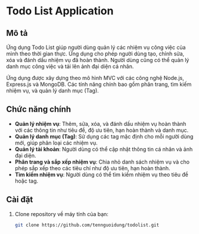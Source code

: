 # Todo List Application

## Mô tả
Ứng dụng Todo List giúp người dùng quản lý các nhiệm vụ công việc của mình theo thời gian thực. Ứng dụng cho phép người dùng tạo, chỉnh sửa, xóa và đánh dấu nhiệm vụ đã hoàn thành. Người dùng cũng có thể quản lý danh mục công việc và tải lên ảnh đại diện cá nhân.

Ứng dụng được xây dựng theo mô hình MVC với các công nghệ Node.js, Express.js và MongoDB. Các tính năng chính bao gồm phân trang, tìm kiếm nhiệm vụ, và quản lý danh mục (Tag).

## Chức năng chính
- **Quản lý nhiệm vụ**: Thêm, sửa, xóa, và đánh dấu nhiệm vụ hoàn thành với các thông tin như tiêu đề, độ ưu tiên, hạn hoàn thành và danh mục.
- **Quản lý danh mục (Tag)**: Sử dụng các tag mặc định cho mỗi người dùng mới, giúp phân loại các nhiệm vụ.
- **Quản lý tài khoản**: Người dùng có thể cập nhật thông tin cá nhân và ảnh đại diện.
- **Phân trang và sắp xếp nhiệm vụ**: Chia nhỏ danh sách nhiệm vụ và cho phép sắp xếp theo các tiêu chí như độ ưu tiên, hạn hoàn thành.
- **Tìm kiếm nhiệm vụ**: Người dùng có thể tìm kiếm nhiệm vụ theo tiêu đề hoặc tag.

## Cài đặt
1. Clone repository về máy tính của bạn:
   ```bash
   git clone https://github.com/tennguoidung/todolist.git

